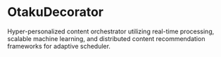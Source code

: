 # OtakuDecorator
Hyper-personalized content orchestrator utilizing real-time processing, scalable machine learning, and distributed content recommendation frameworks for adaptive scheduler.

